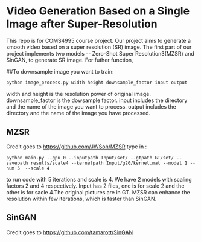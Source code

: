 # Video Generation Based on a Single Image after Super-Resolution
This repo is for COMS4995 course project.
Our project aims to generate a smooth video based on a super resolution (SR) image. The first part of our project implements two models --  Zero-Shot Super Resolution3(MZSR) and SinGAN, to generate SR image. For futher function, 

##To downsample image you want to train:
```
python image_process.py width height downsample_factor input output
```
width and height is the resolution power of original image.
downsample_factor is the dowsample factor.
input includes the directory and the name of the image you want to process.
output includes the directory and the name of the image you have processed.


## MZSR
Credit goes to https://github.com/JWSoh/MZSR
type in :
```
python main.py --gpu 0 --inputpath Input/set/ --gtpath GT/set/ --savepath results/scale4 --kernelpath Input/g20/kernel.mat --model 1 --num 5  --scale 4
```
to run code with 5 iterations and scale is 4. 
We have 2 models with scaling factors 2 and 4 respectively.
Input has 2 files, one is for scale 2 and the other is for sacle 4.The original pictures are in GT.
MZSR can enhance the resolution within few iterations, which is faster than SinGAN.


## SinGAN
Credit goes to https://github.com/tamarott/SinGAN

